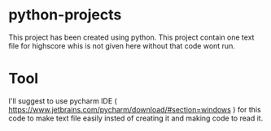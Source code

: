 # python-projects
  
  This project has been created using python.
  This project contain one text file for highscore whis is not given here without that code wont run.

# Tool
  
  I'll suggest to use pycharm IDE ( https://www.jetbrains.com/pycharm/download/#section=windows ) for this code to make text file easily insted of creating it and making code to read it.
